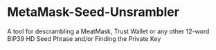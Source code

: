 # MetaMask-Seed-Unsrambler
A tool for descrambling a MeatMask, Trust Wallet or any other 12-word BIP39 HD Seed Phrase and/or Finding the Private Key
